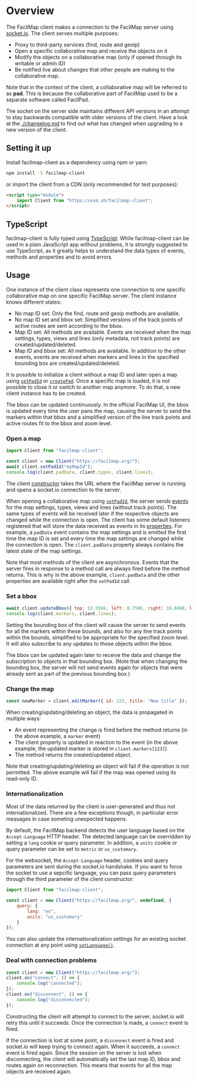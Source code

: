 # Overview

The FacilMap client makes a connection to the FacilMap server using [socket.io](http://socket.io/). The client serves multiple purposes:
* Proxy to third-party services (find, route and geoip)
* Open a specific collaborative map and receive the objects on it
* Modify the objects on a collaborative map (only if opened through its writable or admin ID)
* Be notified live about changes that other people are making to the collaborative map.

Note that in the context of the client, a collaborative map will be referred to as __pad__. This is because the collaborative part of FacilMap used to be a separate software called FacilPad.

The socket on the server side maintains different API versions in an attempt to stay backwards compatible with older versions of the client. Have a look at the [./changelog.md](changelog) to find out what has changed when upgrading to a new version of the client.


## Setting it up

Install facilmap-client as a dependency using npm or yarn:

```bash
npm install -S facilmap-client
```

or import the client from a CDN (only recommended for test purposes):

```html
<script type="module">
	import Client from "https://esm.sh/facilmap-client";
</script>
```


## TypeScript

facilmap-client is fully typed using [TypeScript](https://www.typescriptlang.org/). While facilmap-client can be used in a plain JavaScript app without problems, it is strongly suggested to use TypeScript, as it greatly helps to understand the data types of events, methods and properties and to avoid errors.


## Usage

One instance of the client class represents one connection to one specific collaborative map on one specific FacilMap server. The client instance knows different states:

* No map ID set: Only the find, route and geoip methods are available.
* No map ID set and bbox set: Simplified versions of the track points of active routes are sent according to the bbox.
* Map ID set: All methods are available. Events are received when the map settings, types, views and lines (only metadata, not track points) are created/updated/deleted.
* Map ID and bbox set: All methods are available. In addition to the other events, events are received when markers and lines in the specified bounding box are created/updated/deleted.

It is possible to initialize a client without a map ID and later open a map using [`setPadId`](./methods.md#setpadid-padid) or [`createPad`](./methods.md#createpad-data). Once a specific map is loaded, it is not possible to close it or switch to another map anymore. To do that, a new client instance has to be created.

The bbox can be updated continuously. In the official FacilMap UI, the bbox is updated every time the user pans the map, causing the server to send the markers within that bbox and a simplified version of the line track points and active routes fit to the bbox and zoom level.

### Open a map

```js
import Client from "facilmap-client";

const client = new Client("https://facilmap.org/");
await client.setPadId("myMapId");
console.log(client.padData, client.types, client.lines);
```

The client [constructor](./methods.md#constructor-server-padid) takes the URL where the FacilMap server is running and opens a socket.io connection to the server.

When opening a collaborative map using [`setPadId`](./methods.md#setpadid-padid), the server sends [events](./events.md) for the map settings, types, views and lines (without track points). The same types of events will be received later if the respective objects are changed while the connection is open. The client has some default listeners registered that will store the data received as events in its [properties](./properties.md). For example, a `padData` event contains the map settings and is emitted the first time the map ID is set and every time the map settings are changed while the connection is open. The `client.padData` property always contains the latest state of the map settings.

Note that most methods of the client are asynchronous. Events that the server fires in response to a method call are always fired before the method returns. This is why in the above example, `client.padData` and the other properties are available right after the `setPadId` call.

### Set a bbox

```js
await client.updateBbox({ top: 53.5566, left: 8.7506, right: 19.8468, bottom: 50.1980, zoom: 8 });
console.log(client.markers, client.lines);
```

Setting the bounding box of the client will cause the server to send events for all the markers within these bounds, and also for any line track points within the bounds, simplified to be appropriate for the specified zoom level. It will also subscribe to any updates to those objects within the bbox.

The bbox can be updated again later to receive the data and change the subscription to objects in that bounding box. (Note that when changing the bounding box, the server will not send events again for objects that were already sent as part of the previous bounding box.)

### Change the map

```js
const newMarker = client.editMarker({ id: 123, title: "New title" });
```

When creating/updating/deleting an object, the data is propagated in multiple ways:
* An event representing the change is fired before the method returns (in the above example, a `marker` event)
* The client property is updated in reaction to the event (in the above example, the updated marker is stored in `client.markers[123]`)
* The method returns the created/updated object.

Note that creating/updating/deleting an object will fail if the operation is not permitted. The above example will fail if the map was opened using its read-only ID.

### Internationalization

Most of the data returned by the client is user-generated and thus not internationalized. There are a few exceptions though, in particular error messages in case someting unexpected happens.

By default, the FacilMap backend detects the user language based on the `Accept-Language` HTTP header. The detected language can be overridden by setting a `lang` cookie or query parameter. In addition, a `units` cookie or query parameter can be set to `metric` or `us_customary`.

For the websocket, the `Accept-Language` header, cookies and query parameters are sent during the socket.io handshake. If you want to force the socket to use a sepcific language, you can pass query parameters through the third parameter of the client constructor:
```js
import Client from "facilmap-client";

const client = new Client("https://facilmap.org/", undefined, {
	query: {
		lang: "en",
		units: "us_customary"
	}
});
```

You can also update the internationalization settings for an existing socket connection at any point using [`setLanguage()`](./methods#setlanguage-settings).

### Deal with connection problems

```js
const client = new Client("https://facilmap.org/");
client.on("connect", () => {
	console.log("connected");
});
client.on("disconnect", () => {
	console.log("disconnected");
});
```

Constructing the client will attempt to connect to the server. socket.io will retry this until it succeeds. Once the connection is made, a `connect` event is fired.

If the connection is lost at some point, a `disconnect` event is fired and socket.io will keep trying to connect again. When it succeeds, a `connect` event is fired again. Since the session on the server is lost when disconnecting, the client will automatically set the last map ID, bbox and routes again on reconnection. This means that events for all the map objects are received again.